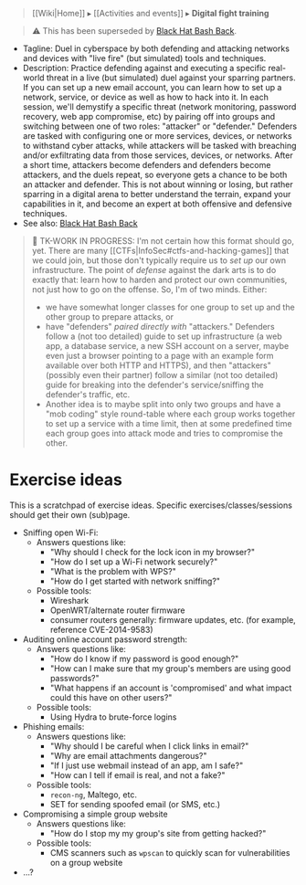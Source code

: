 > [[Wiki|Home]] ▸ [[Activities and events]] ▸ **Digital fight training**

> ⚠️ This has been superseded by [Black Hat Bash Back](https://github.com/AnarchoTechNYC/meta/tree/master/train-the-trainers/black-hat-bash-back/).

* Tagline: Duel in cyberspace by both defending and attacking networks and devices with "live fire" (but simulated) tools and techniques.
* Description: Practice defending against and executing a specific real-world threat in a live (but simulated) duel against your sparring partners. If you can set up a new email account, you can learn how to set up a network, service, or device as well as how to hack into it. In each session, we'll demystify a specific threat (network monitoring, password recovery, web app compromise, etc) by pairing off into groups and switching between one of two roles: "attacker" or "defender." Defenders are tasked with configuring one or more services, devices, or networks to withstand cyber attacks, while attackers will be tasked with breaching and/or exfiltrating data from those services, devices, or networks. After a short time, attackers become defenders and defenders become attackers, and the duels repeat, so everyone gets a chance to be both an attacker and defender. This is not about winning or losing, but rather sparring in a digital arena to better understand the terrain, expand your capabilities in it, and become an expert at both offensive and defensive techniques.
* See also: [Black Hat Bash Back](https://github.com/AnarchoTechNYC/meta/tree/master/train-the-trainers/black-hat-bash-back/)

> 🚧 TK-WORK IN PROGRESS: I'm not certain how this format should go, yet. There are many [[CTFs|InfoSec#ctfs-and-hacking-games]] that we could join, but those don't typically require us to *set up* our own infrastructure. The point of *defense* against the dark arts is to do exactly that: learn how to harden and protect our own communities, not just how to go on the offense. So, I'm of two minds. Either:
> 
> * we have somewhat longer classes for one group to set up and the other group to prepare attacks, or
> * have "defenders" *paired directly with* "attackers." Defenders follow a (not too detailed) guide to set up infrastructure (a web app, a database service, a new SSH account on a server, maybe even just a browser pointing to a page with an example form available over both HTTP and HTTPS), and then "attackers" (possibly even their partner) follow a similar (not too detailed) guide for breaking into the defender's service/sniffing the defender's traffic, etc.
> * Another idea is to maybe split into only two groups and have a "mob coding" style round-table where each group works together to set up a service with a time limit, then at some predefined time each group goes into attack mode and tries to compromise the other.

# Exercise ideas

This is a scratchpad of exercise ideas. Specific exercises/classes/sessions should get their own (sub)page.

* Sniffing open Wi-Fi:
  * Answers questions like:
    * "Why should I check for the lock icon in my browser?"
    * "How do I set up a Wi-Fi network securely?"
    * "What is the problem with WPS?"
    * "How do I get started with network sniffing?"
  * Possible tools:
    * Wireshark
    * OpenWRT/alternate router firmware
    * consumer routers generally: firmware updates, etc. (for example, reference CVE-2014-9583)
* Auditing online account password strength:
  * Answers questions like:
    * "How do I know if my password is good enough?"
    * "How can I make sure that my group's members are using good passwords?"
    * "What happens if an account is 'compromised' and what impact could this have on other users?"
  * Possible tools:
    * Using Hydra to brute-force logins
* Phishing emails:
  * Answers questions like:
    * "Why should I be careful when I click links in email?"
    * "Why are email attachments dangerous?"
    * "If I just use webmail instead of an app, am I safe?"
    * "How can I tell if email is real, and not a fake?"
  * Possible tools:
    * `recon-ng`, Maltego, etc.
    * SET for sending spoofed email (or SMS, etc.)
* Compromising a simple group website
  * Answers questions like:
    * "How do I stop my my group's site from getting hacked?"
  * Possible tools:
    * CMS scanners such as `wpscan` to quickly scan for vulnerabilities on a group website
* …?